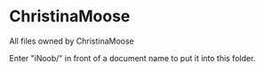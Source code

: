 # ChristinaMoose

All files owned by ChristinaMoose

Enter "iNoob/" in front of a document name to put it into this folder.
